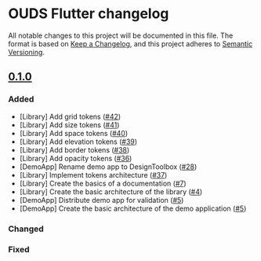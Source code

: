 # OUDS Flutter changelog

All notable changes to this project will be documented in this file.
The format is based on [Keep a Changelog](https://keepachangelog.com/en/1.0.0/),
and this project adheres to [Semantic Versioning](https://semver.org/spec/v2.0.0.html).

## [0.1.0](https://github.com/Orange-OpenSource/ouds-flutter/tree/main)

### Added

- [Library] Add grid tokens ([#42](https://github.com/Orange-OpenSource/ouds-flutter/issues/42))
- [Library] Add size tokens ([#41](https://github.com/Orange-OpenSource/ouds-flutter/issues/41))
- [Library] Add space tokens ([#40](https://github.com/Orange-OpenSource/ouds-flutter/issues/40))
- [Library] Add elevation tokens ([#39](https://github.com/Orange-OpenSource/ouds-flutter/issues/39))
- [Library] Add border tokens ([#38](https://github.com/Orange-OpenSource/ouds-flutter/issues/38))
- [Library] Add opacity tokens ([#36](https://github.com/Orange-OpenSource/ouds-flutter/issues/36))
- [DemoApp] Rename demo app to DesignToolbox ([#28](https://github.com/Orange-OpenSource/ouds-flutter/issues/28))
- [Library] Implement tokens architecture ([#37](https://github.com/Orange-OpenSource/ouds-flutter/issues/37))
- [Library] Create the basics of a documentation ([#7](https://github.com/Orange-OpenSource/ouds-flutter/issues/7))
- [Library] Create the basic architecture of the library ([#4](https://github.com/Orange-OpenSource/ouds-flutter/issues/4))
- [DemoApp] Distribute demo app for validation ([#5](https://github.com/Orange-OpenSource/ouds-flutter/issues/13))
- [DemoApp] Create the basic architecture of the demo application ([#5](https://github.com/Orange-OpenSource/ouds-flutter/issues/5))

### Changed

### Fixed

